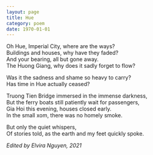 ```yaml
---
layout: page
title: Hue
category: poem
date: 1970-01-01
---
```


Oh Hue, Imperial City, where are the ways? \
Buildings and houses, why have they faded? \
And your bearing, all but gone away.\
The Huong Giang, why does it sadly forget to flow?

Was it the sadness and shame so heavy to carry?\
Has time in Hue actually ceased?

Truong Tien Bridge immersed in the immense darkness,\
But the ferry boats still patiently wait for passengers, \
Gia Hoi this evening, houses closed early.\
In the small xom, there was no homely smoke.

But only the quiet whispers,\
Of stories told, as the earth and my feet quickly spoke.


_Edited by Elvira Nguyen, 2021_
